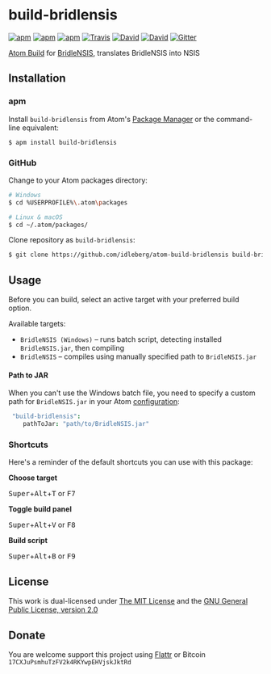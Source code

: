 # build-bridlensis

[![apm](https://img.shields.io/apm/l/build-bridlensis.svg?style=flat-square)](https://atom.io/packages/build-bridlensis)
[![apm](https://img.shields.io/apm/v/build-bridlensis.svg?style=flat-square)](https://atom.io/packages/build-bridlensis)
[![apm](https://img.shields.io/apm/dm/build-bridlensis.svg?style=flat-square)](https://atom.io/packages/build-bridlensis)
[![Travis](https://img.shields.io/travis/idleberg/atom-build-bridlensis.svg?style=flat-square)](https://travis-ci.org/idleberg/atom-build-bridlensis)
[![David](https://img.shields.io/david/idleberg/atom-build-bridlensis.svg?style=flat-square)](https://david-dm.org/idleberg/atom-build-bridlensis#info=deependencies)
[![David](https://img.shields.io/david/dev/idleberg/atom-build-bridlensis.svg?style=flat-square)](https://david-dm.org/idleberg/atom-build-bridlensis?type=dev)
[![Gitter](https://img.shields.io/badge/chat-Gitter-ff69b4.svg?style=flat-square)](https://gitter.im/NSIS-Dev/Atom)

[Atom Build](https://atombuild.github.io/) for [BridleNSIS](https://github.com/henrikor2/bridlensis), translates BridleNSIS into NSIS

## Installation

### apm

Install `build-bridlensis` from Atom's [Package Manager](http://flight-manual.atom.io/using-atom/sections/atom-packages/) or the command-line equivalent:

`$ apm install build-bridlensis`

### GitHub

Change to your Atom packages directory:

```bash
# Windows
$ cd %USERPROFILE%\.atom\packages

# Linux & macOS
$ cd ~/.atom/packages/
```

Clone repository as `build-bridlensis`:

```bash
$ git clone https://github.com/idleberg/atom-build-bridlensis build-bridlensis
```

## Usage

Before you can build, select an active target with your preferred build option.

Available targets:

* `BridleNSIS (Windows)` – runs batch script, detecting installed `BridleNSIS.jar`, then compiling
* `BridleNSIS` – compiles using manually specified path to `BridleNSIS.jar`

#### Path to JAR

When you can't use the Windows batch file, you need to specify a custom path for `BridleNSIS.jar` in your Atom [configuration](http://flight-manual.atom.io/using-atom/sections/basic-customization/#_global_configuration_settings):

```cson
 "build-bridlensis":
    pathToJar: "path/to/BridleNSIS.jar"
 ```

### Shortcuts

Here's a reminder of the default shortcuts you can use with this package:

**Choose target**

<kbd>Super</kbd>+<kbd>Alt</kbd>+<kbd>T</kbd> or <kbd>F7</kbd>

**Toggle build panel**

<kbd>Super</kbd>+<kbd>Alt</kbd>+<kbd>V</kbd> or <kbd>F8</kbd>

**Build script**

<kbd>Super</kbd>+<kbd>Alt</kbd>+<kbd>B</kbd> or <kbd>F9</kbd>

## License

This work is dual-licensed under [The MIT License](https://opensource.org/licenses/MIT) and the [GNU General Public License, version 2.0](https://opensource.org/licenses/GPL-2.0)

## Donate

You are welcome support this project using [Flattr](https://flattr.com/submit/auto?user_id=idleberg&url=https://github.com/idleberg/atom-build-bridlensis) or Bitcoin `17CXJuPsmhuTzFV2k4RKYwpEHVjskJktRd`